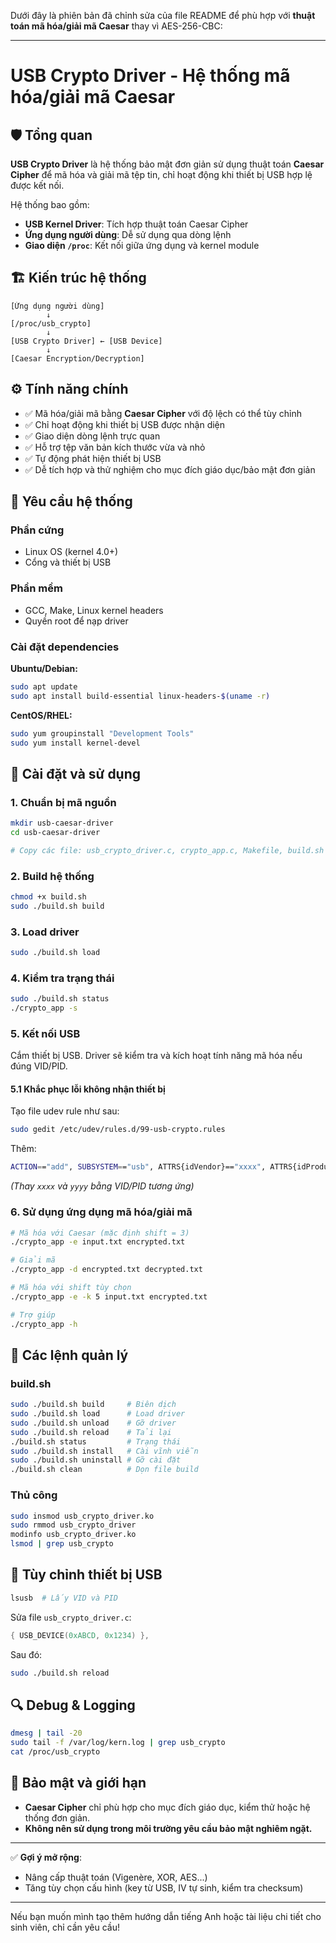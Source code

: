 Dưới đây là phiên bản đã chỉnh sửa của file README để phù hợp với **thuật toán mã hóa/giải mã Caesar** thay vì AES-256-CBC:

---

# USB Crypto Driver - Hệ thống mã hóa/giải mã Caesar

## 🛡️ Tổng quan

**USB Crypto Driver** là hệ thống bảo mật đơn giản sử dụng thuật toán **Caesar Cipher** để mã hóa và giải mã tệp tin, chỉ hoạt động khi thiết bị USB hợp lệ được kết nối.

Hệ thống bao gồm:

* **USB Kernel Driver**: Tích hợp thuật toán Caesar Cipher
* **Ứng dụng người dùng**: Dễ sử dụng qua dòng lệnh
* **Giao diện `/proc`**: Kết nối giữa ứng dụng và kernel module

## 🏗️ Kiến trúc hệ thống

```
[Ứng dụng người dùng] 
        ↓
[/proc/usb_crypto] 
        ↓
[USB Crypto Driver] ← [USB Device]
        ↓
[Caesar Encryption/Decryption]
```

## ⚙️ Tính năng chính

* ✅ Mã hóa/giải mã bằng **Caesar Cipher** với độ lệch có thể tùy chỉnh
* ✅ Chỉ hoạt động khi thiết bị USB được nhận diện
* ✅ Giao diện dòng lệnh trực quan
* ✅ Hỗ trợ tệp văn bản kích thước vừa và nhỏ
* ✅ Tự động phát hiện thiết bị USB
* ✅ Dễ tích hợp và thử nghiệm cho mục đích giáo dục/bảo mật đơn giản

## 🧰 Yêu cầu hệ thống

### Phần cứng

* Linux OS (kernel 4.0+)
* Cổng và thiết bị USB

### Phần mềm

* GCC, Make, Linux kernel headers
* Quyền root để nạp driver

### Cài đặt dependencies

**Ubuntu/Debian:**

```bash
sudo apt update
sudo apt install build-essential linux-headers-$(uname -r)
```

**CentOS/RHEL:**

```bash
sudo yum groupinstall "Development Tools"
sudo yum install kernel-devel
```

## 🔧 Cài đặt và sử dụng

### 1. Chuẩn bị mã nguồn

```bash
mkdir usb-caesar-driver
cd usb-caesar-driver

# Copy các file: usb_crypto_driver.c, crypto_app.c, Makefile, build.sh
```

### 2. Build hệ thống

```bash
chmod +x build.sh
sudo ./build.sh build
```

### 3. Load driver

```bash
sudo ./build.sh load
```

### 4. Kiểm tra trạng thái

```bash
sudo ./build.sh status
./crypto_app -s
```

### 5. Kết nối USB

Cắm thiết bị USB. Driver sẽ kiểm tra và kích hoạt tính năng mã hóa nếu đúng VID/PID.

#### 5.1 Khắc phục lỗi không nhận thiết bị

Tạo file udev rule như sau:

```bash
sudo gedit /etc/udev/rules.d/99-usb-crypto.rules
```

Thêm:

```bash
ACTION=="add", SUBSYSTEM=="usb", ATTRS{idVendor}=="xxxx", ATTRS{idProduct}=="yyyy", RUN+="/bin/sh -c 'echo 0 > /sys/bus/usb/devices/%k/driver/unbind; modprobe -r uas usb_storage'"
```

*(Thay `xxxx` và `yyyy` bằng VID/PID tương ứng)*

### 6. Sử dụng ứng dụng mã hóa/giải mã

```bash
# Mã hóa với Caesar (mặc định shift = 3)
./crypto_app -e input.txt encrypted.txt

# Giải mã
./crypto_app -d encrypted.txt decrypted.txt

# Mã hóa với shift tùy chọn
./crypto_app -e -k 5 input.txt encrypted.txt

# Trợ giúp
./crypto_app -h
```

## 🧪 Các lệnh quản lý

### build.sh

```bash
sudo ./build.sh build     # Biên dịch
sudo ./build.sh load      # Load driver
sudo ./build.sh unload    # Gỡ driver
sudo ./build.sh reload    # Tải lại
./build.sh status         # Trạng thái
sudo ./build.sh install   # Cài vĩnh viễn
sudo ./build.sh uninstall # Gỡ cài đặt
./build.sh clean          # Dọn file build
```

### Thủ công

```bash
sudo insmod usb_crypto_driver.ko
sudo rmmod usb_crypto_driver
modinfo usb_crypto_driver.ko
lsmod | grep usb_crypto
```

## 🔧 Tùy chỉnh thiết bị USB

```bash
lsusb  # Lấy VID và PID
```

Sửa file `usb_crypto_driver.c`:

```c
{ USB_DEVICE(0xABCD, 0x1234) },
```

Sau đó:

```bash
sudo ./build.sh reload
```

## 🔍 Debug & Logging

```bash
dmesg | tail -20
sudo tail -f /var/log/kern.log | grep usb_crypto
cat /proc/usb_crypto
```

## 🔐 Bảo mật và giới hạn

* **Caesar Cipher** chỉ phù hợp cho mục đích giáo dục, kiểm thử hoặc hệ thống đơn giản.
* **Không nên sử dụng trong môi trường yêu cầu bảo mật nghiêm ngặt.**

---

✅ **Gợi ý mở rộng**:

* Nâng cấp thuật toán (Vigenère, XOR, AES...)
* Tăng tùy chọn cấu hình (key từ USB, IV tự sinh, kiểm tra checksum)

---

Nếu bạn muốn mình tạo thêm hướng dẫn tiếng Anh hoặc tài liệu chi tiết cho sinh viên, chỉ cần yêu cầu!
